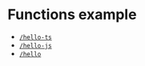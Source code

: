 # Functions example

- [`/hello-ts`](./functions/hello-ts.ts)
- [`/hello-js`](./functions/hello-js.ts)
- [`/hello`](./functions/hello/index.ts)
